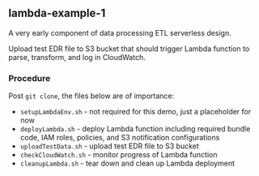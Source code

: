 ## lambda-example-1

A very early component of data processing ETL serverless design.

Upload test EDR file to S3 bucket that should trigger Lambda function to parse, transform, and log in CloudWatch.

### Procedure
Post ```git clone```, the files below are of importance:
- ```setupLambdaEnv.sh``` - not required for this demo, just a placeholder for now
- ```deployLambda.sh``` - deploy Lambda function including required bundle code, IAM roles, policies, and S3 notification configurations
- ```uploadTestData.sh``` - upload test EDR file to S3 bucket
- ```checkCloudWatch.sh``` - monitor progress of Lambda function
- ```cleanupLambda.sh``` - tear down and clean up Lambda deployment
